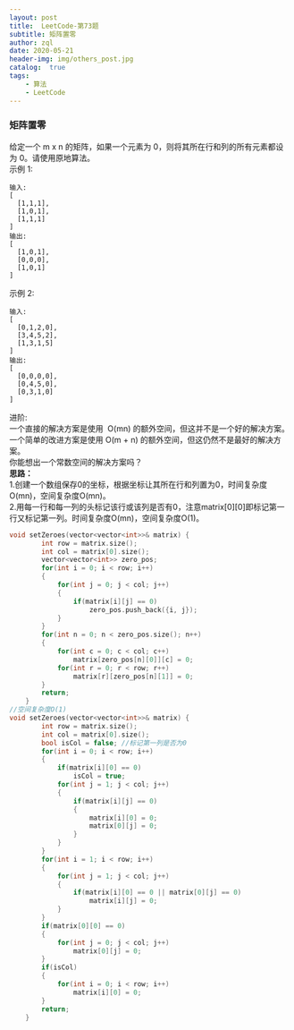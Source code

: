 ```yaml
---
layout: post
title:  LeetCode-第73题
subtitle: 矩阵置零
author: zql
date: 2020-05-21
header-img: img/others_post.jpg
catalog:  true
tags:
    - 算法
    - LeetCode
---
```

### 矩阵置零  
给定一个 m x n 的矩阵，如果一个元素为 0，则将其所在行和列的所有元素都设为 0。请使用原地算法。  
示例 1:  
```
输入: 
[
  [1,1,1],
  [1,0,1],
  [1,1,1]
]
输出: 
[
  [1,0,1],
  [0,0,0],
  [1,0,1]
]
```
示例 2:  
```
输入: 
[
  [0,1,2,0],
  [3,4,5,2],
  [1,3,1,5]
]
输出: 
[
  [0,0,0,0],
  [0,4,5,0],
  [0,3,1,0]
]
```
进阶:  
一个直接的解决方案是使用  O(mn) 的额外空间，但这并不是一个好的解决方案。  
一个简单的改进方案是使用 O(m + n) 的额外空间，但这仍然不是最好的解决方案。  
你能想出一个常数空间的解决方案吗？  
**思路：**  
1.创建一个数组保存0的坐标，根据坐标让其所在行和列置为0，时间复杂度O(mn)，空间复杂度O(mn)。  
2.用每一行和每一列的头标记该行或该列是否有0，注意matrix[0][0]即标记第一行又标记第一列。时间复杂度O(mn)，空间复杂度O(1)。  
```c++
void setZeroes(vector<vector<int>>& matrix) {
        int row = matrix.size();
        int col = matrix[0].size();
        vector<vector<int>> zero_pos;
        for(int i = 0; i < row; i++)
        {
            for(int j = 0; j < col; j++)
            {
                if(matrix[i][j] == 0)
                    zero_pos.push_back({i, j});
            }
        }
        for(int n = 0; n < zero_pos.size(); n++)
        {
            for(int c = 0; c < col; c++)
                matrix[zero_pos[n][0]][c] = 0;
            for(int r = 0; r < row; r++)
                matrix[r][zero_pos[n][1]] = 0;
        }
        return;
    }
//空间复杂度O(1)
void setZeroes(vector<vector<int>>& matrix) {
        int row = matrix.size();
        int col = matrix[0].size();
        bool isCol = false; //标记第一列是否为0
        for(int i = 0; i < row; i++)
        {
            if(matrix[i][0] == 0)
                isCol = true;
            for(int j = 1; j < col; j++)
            {
                if(matrix[i][j] == 0)
                {
                    matrix[i][0] = 0;
                    matrix[0][j] = 0;
                }
            }
        }
        for(int i = 1; i < row; i++)
        {
            for(int j = 1; j < col; j++)
            {
                if(matrix[i][0] == 0 || matrix[0][j] == 0)
                    matrix[i][j] = 0;
            }
        }
        if(matrix[0][0] == 0)
        {
            for(int j = 0; j < col; j++)
                matrix[0][j] = 0;
        }
        if(isCol)
        {
            for(int i = 0; i < row; i++)
                matrix[i][0] = 0;
        }
        return;
    }
```

